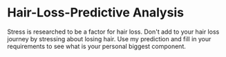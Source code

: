 # Hair-Loss-Predictive Analysis
Stress is researched to be a factor for hair loss. Don't add to your hair loss journey by stressing about losing hair. Use my prediction and fill in your requirements to see what is your personal biggest component.
